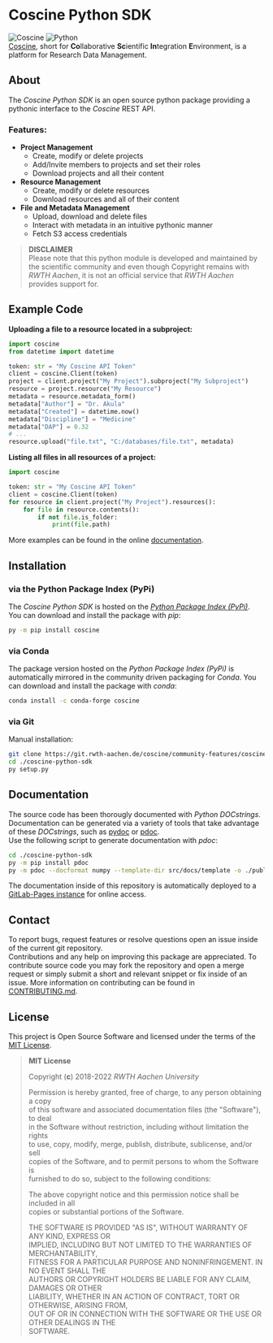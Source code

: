# Coscine Python SDK
![Coscine] ![Python]  
[Coscine](https://coscine.de/), short for **Co**llaborative **Sc**ientific
**In**tegration **E**nvironment, is a platform for Research Data Management.  

[Coscine]: ./data/coscine_logo_rgb.png
[Python]: ./data/python-powered-w-200x80.png
[Coscine Landing Page]: https://www.coscine.de/

## About
The *Coscine Python SDK* is an open source python package providing
a pythonic interface to the *Coscine* REST API.
### Features:  
- **Project Management**
	- Create, modify or delete projects
	- Add/Invite members to projects and set their roles
	- Download projects and all their content
- **Resource Management**
	- Create, modify or delete resources
	- Download resources and all of their content
- **File and Metadata Management**
	- Upload, download and delete files
	- Interact with metadata in an intuitive pythonic manner
	- Fetch S3 access credentials

> **DISCLAIMER**  
> Please note that this python module is developed and maintained
> by the scientific community and even though Copyright remains with
> *RWTH Aachen*, it is not an official service that *RWTH Aachen*
> provides support for.  

## Example Code

**Uploading a file to a resource located in a subproject:**
```python
import coscine
from datetime import datetime

token: str = "My Coscine API Token"
client = coscine.Client(token)
project = client.project("My Project").subproject("My Subproject")
resource = project.resource("My Resource")
metadata = resource.metadata_form()
metadata["Author"] = "Dr. Akula"
metadata["Created"] = datetime.now()
metadata["Discipline"] = "Medicine"
metadata["DAP"] = 0.32
# ...
resource.upload("file.txt", "C:/databases/file.txt", metadata)
```

**Listing all files in all resources of a project:**
```python
import coscine

token: str = "My Coscine API Token"
client = coscine.Client(token)
for resource in client.project("My Project").resources():
	for file in resource.contents():
		if not file.is_folder:
			print(file.path)
```

More examples can be found in the online [documentation].

[documentation]: https://coscine.pages.rwth-aachen.de/community-features/coscine-python-sdk

## Installation
### via the Python Package Index (PyPi)
The *Coscine Python SDK* is hosted on the [*Python Package Index (PyPi)*].  
You can download and install the package with *pip*:  
```bash
py -m pip install coscine
```

[*Python Package Index (PyPi)*]: https://pypi.org/project/coscine/

### via Conda
The package version hosted on the *Python Package Index (PyPi)* is
automatically mirrored in the community driven packaging for *Conda*.
You can download and install the package with *conda*:  
```bash
conda install -c conda-forge coscine
```
### via Git
Manual installation:  
```bash
git clone https://git.rwth-aachen.de/coscine/community-features/coscine-python-sdk.git
cd ./coscine-python-sdk
py setup.py
```

## Documentation
The source code has been thorougly documented with *Python DOCstrings*.
Documentation can be generated via a variety of tools that take advantage
of these *DOCstrings*, such as [pydoc] or [pdoc].  
Use the following script to generate documentation with *pdoc*:  
```bash
cd ./coscine-python-sdk
py -m pip install pdoc
py -m pdoc --docformat numpy --template-dir src/docs/template -o ./public ./src/coscine
```  
The documentation inside of this repository is automatically deployed to
a [GitLab-Pages instance] for online access.  

[GitLab-Pages instance]:https://coscine.pages.rwth-aachen.de/community-features/coscine-python-sdk/coscine
[pydoc]:https://docs.python.org/3/library/pydoc.html
[pdoc]:https://pypi.org/project/pdoc/

## Contact
To report bugs, request features or resolve questions open an issue inside
of the current git repository.  
Contributions and any help on improving this package are appreciated. To
contribute source code you may fork the repository and open a merge request
or simply submit a short and relevant snippet or fix inside of an issue.
More information on contributing can be found in [CONTRIBUTING.md].

[CONTRIBUTING.md]: ./CONTRIBUTING.md

## License

This project is Open Source Software and licensed under the terms of
the [MIT License](./LICENSE.txt).

> **MIT License**
> 
> Copyright (**c**) 2018-2022 *RWTH Aachen University*
> 
> Permission is hereby granted, free of charge, to any person obtaining a copy  
> of this software and associated documentation files (the "Software"), to deal  
> in the Software without restriction, including without limitation the rights  
> to use, copy, modify, merge, publish, distribute, sublicense, and/or sell  
> copies of the Software, and to permit persons to whom the Software is  
> furnished to do so, subject to the following conditions:  
>   
> The above copyright notice and this permission notice shall be included in all  
> copies or substantial portions of the Software.  
>   
> THE SOFTWARE IS PROVIDED "AS IS", WITHOUT WARRANTY OF ANY KIND, EXPRESS OR  
> IMPLIED, INCLUDING BUT NOT LIMITED TO THE WARRANTIES OF MERCHANTABILITY,  
> FITNESS FOR A PARTICULAR PURPOSE AND NONINFRINGEMENT. IN NO EVENT SHALL THE  
> AUTHORS OR COPYRIGHT HOLDERS BE LIABLE FOR ANY CLAIM, DAMAGES OR OTHER  
> LIABILITY, WHETHER IN AN ACTION OF CONTRACT, TORT OR OTHERWISE, ARISING FROM,  
> OUT OF OR IN CONNECTION WITH THE SOFTWARE OR THE USE OR OTHER DEALINGS IN THE  
> SOFTWARE.
